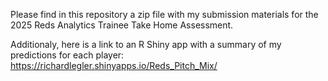 Please find in this repository a zip file with my submission materials for the 2025 Reds Analytics Trainee Take Home Assessment. 

Additionaly, here is a link to an R Shiny app with a summary of my predictions for each player: https://richardlegler.shinyapps.io/Reds_Pitch_Mix/
